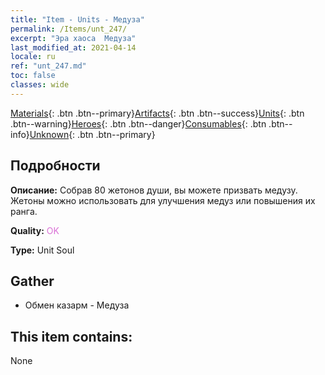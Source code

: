 ```yaml
---
title: "Item - Units - Медуза"
permalink: /Items/unt_247/
excerpt: "Эра хаоса  Медуза"
last_modified_at: 2021-04-14
locale: ru
ref: "unt_247.md"
toc: false
classes: wide
---
```

 [Materials](/ru/Items/){: .btn .btn--primary}[Artifacts](/ru/Items/Artifacts/){: .btn .btn--success}[Units](/ru/Items/Units/){: .btn .btn--warning}[Heroes](/ru/Items/Heroes/){: .btn .btn--danger}[Consumables](/ru/Items/Consumables/){: .btn .btn--info}[Unknown](/ru/Items/Unknown/){: .btn .btn--primary}

## Подробности
 **Описание:** Собрав 80 жетонов души, вы можете призвать медузу. Жетоны можно использовать для улучшения медуз или повышения их ранга.

 **Quality:** <span style="color: #DA70D6">OK</span>

 **Type:** Unit Soul

## Gather

*    Обмен казарм - Медуза 

## This item contains:

  None

